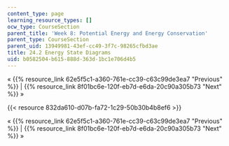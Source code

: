 ```yaml
---
content_type: page
learning_resource_types: []
ocw_type: CourseSection
parent_title: 'Week 8: Potential Energy and Energy Conservation'
parent_type: CourseSection
parent_uid: 13949981-43ef-cc49-3f7c-98265cfbd3ae
title: 24.2 Energy State Diagrams
uid: b0582504-b615-888d-363d-1bc1e706d4b5
---
```


« {{% resource_link 62e5f5c1-a360-761e-cc39-c63c99de3ea7 "Previous" %}} | {{% resource_link 8f01bc6e-120f-eb7d-e6da-20c90a305b73 "Next" %}} »

{{< resource 832da610-d07b-fa72-1c29-50b30b4b8ef6 >}}

« {{% resource_link 62e5f5c1-a360-761e-cc39-c63c99de3ea7 "Previous" %}} | {{% resource_link 8f01bc6e-120f-eb7d-e6da-20c90a305b73 "Next" %}} »